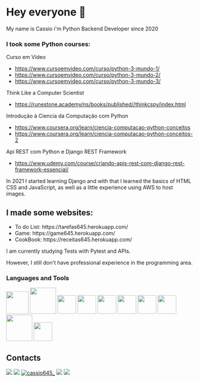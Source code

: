 <link rel="stylesheet" href="https://cdn.jsdelivr.net/gh/devicons/devicon@v2.14.0/devicon.min.css">
<i class="devicon-adonisjs-original"></i>

<h1> Hey everyone 👋</h1>
<p> My name is Cassio i'm Python Backend Developer since 2020</p>

<h3>I took some Python courses:</h3>

Curso em Vídeo
- https://www.cursoemvideo.com/curso/python-3-mundo-1/
- https://www.cursoemvideo.com/curso/python-3-mundo-2/
- https://www.cursoemvideo.com/curso/python-3-mundo-3/
	

Think Like a Computer Scientist
- https://runestone.academy/ns/books/published//thinkcspy/index.html

Introdução à Ciencia da Computação com Python
- https://www.coursera.org/learn/ciencia-computacao-python-conceitos
- https://www.coursera.org/learn/ciencia-computacao-python-conceitos-2

Api REST com Python e Django REST Framework
- https://www.udemy.com/course/criando-apis-rest-com-django-rest-framework-essencial/

<p>In 2021 I started learning Django and with that I learned the basics of HTML CSS and JavaScript, as well as a little experience using AWS to host images.</p>

<h2>I made some websites:</h2>
<ul>
	<li>To do List: https://tarefas645.herokuapp.com/</li>
	<li>Game: https://game645.herokuapp.com/</li>
	<li>CookBook: https://receitas645.herokuapp.com/</li>
</ul>


<p>I am currently studying Tests with Pytest and APIs.</p>

<p>However, I still don't have professional experience in the programming area.</p>


<div>
	<h3>Languages and Tools</h3>
	<img height="60" alight="center" src="https://cdn.jsdelivr.net/gh/devicons/devicon/icons/python/python-original.svg"/>
        <img height="70" alight="center" src="https://cdn.jsdelivr.net/gh/devicons/devicon/icons/django/django-plain.svg" />
	<img height="50" alight="center" src="https://cdn.jsdelivr.net/gh/devicons/devicon/icons/html5/html5-original.svg" />
	<img height="50" alight="center" src="https://cdn.jsdelivr.net/gh/devicons/devicon/icons/css3/css3-original.svg" />
	<img height="50" alight="center" src="https://cdn.jsdelivr.net/gh/devicons/devicon/icons/javascript/javascript-original.svg" />
	<img height="50" alight="center" src="https://cdn.jsdelivr.net/gh/devicons/devicon/icons/mysql/mysql-original.svg" />
	<img height="50" alight="center" src="https://cdn.jsdelivr.net/gh/devicons/devicon/icons/postgresql/postgresql-original.svg" />
	<img height="50" alight="center" src="https://cdn.jsdelivr.net/gh/devicons/devicon/icons/git/git-original.svg" />
        <img height="70" alight="center" src="https://cdn.jsdelivr.net/gh/devicons/devicon/icons/docker/docker-original.svg" />
	<img height="50" alight="center" src="https://cdn.jsdelivr.net/gh/devicons/devicon/icons/vscode/vscode-original.svg" />
<div>

<h2>Contacts</h2>
<a href="mailto:cantonio645@gmail.com"><img src="https://img.shields.io/badge/Gmail-D14836?style=for-the-badge&logo=gmail&logoColor=white"></a>
<a href="https://www.linkedin.com/in/cassio-santos-7b6501207/"><img src="https://img.shields.io/badge/LinkedIn-0077B5?style=for-the-badge&logo=linkedin&logoColor=white"></a>
<a href="https://www.instagram.com/cassio645_/"><img src="https://img.shields.io/badge/Instagram-E4405F?style=for-the-badge&logo=instagram&logoColor=white" alt="cassio645_" ></a>
<a href="https://discordapp.com/users/857219600277831730/"><img src="https://img.shields.io/badge/Discord-7289DA?style=for-the-badge&logo=discord&logoColor=white"></a>
<a href="https://github.com/cassio645"><img src="https://img.shields.io/badge/GitHub-100000?style=for-the-badge&logo=github&logoColor=white"></a>
